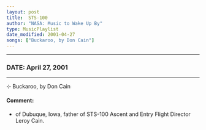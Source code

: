 ```yaml
---
layout: post
title:  STS-100
author: "NASA: Music to Wake Up By"
type: MusicPlaylist
date_modified: 2001-04-27
songs: ["Buckaroo, by Don Cain"]
---
```


----
### DATE: April 27, 2001
----
⊹ Buckaroo, by Don Cain

#### Comment:
* of Dubuque, Iowa, father of STS-100 Ascent and Entry Flight Director Leroy Cain.



<br/>
<center>
	<a target="_blank"
	   href="https://twitter.com/intent/tweet?hashtags=Space,NASA,Playlist,NASAWakeupCalls,SpaceProgram&text={{ page.author}}, '{{ page.songs.first }}' {{ page.title }}, {{ page.date | date: '%B %d, %Y' }}. {{ site.url }}{{ page.url }} @nasawakeupcalls">
	   <i class="fab fa-twitter" alt="Tweet this page" style="font-size: 1.3em;"></i>
	</a>
	&nbsp; 	<i class="fas fa-user-astronaut" style="font-size: 1.5em;"></i> &nbsp;
    <a type="amzn" search="'Buckaroo, by Don Cain'" category="popular music">
        <i class="fab fa-amazon" style="font-size: 1.3em;"></i>
    </a>
</center>
